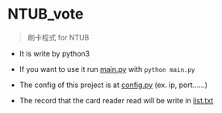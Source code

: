 # NTUB_vote

> 刷卡程式 for NTUB

* It is write by python3

* If you want to use it run [main.py](./main.py) with `python main.py`

* The config of this project is at [config.py](./config.py) (ex. ip, port......)

* The record that the card reader read will be write in [list.txt](./list.txt)
